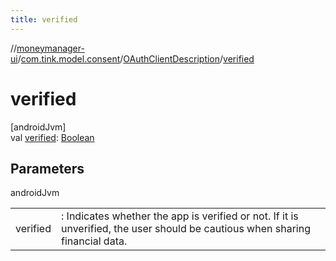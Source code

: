 ```yaml
---
title: verified
---
```

//[moneymanager-ui](../../../index.html)/[com.tink.model.consent](../index.html)/[OAuthClientDescription](index.html)/[verified](verified.html)



# verified



[androidJvm]\
val [verified](verified.html): [Boolean](https://kotlinlang.org/api/latest/jvm/stdlib/kotlin/-boolean/index.html)



## Parameters


androidJvm

| | |
|---|---|
| verified | : Indicates whether the app is verified or not. If it is unverified, the user should be cautious when sharing financial data. |





